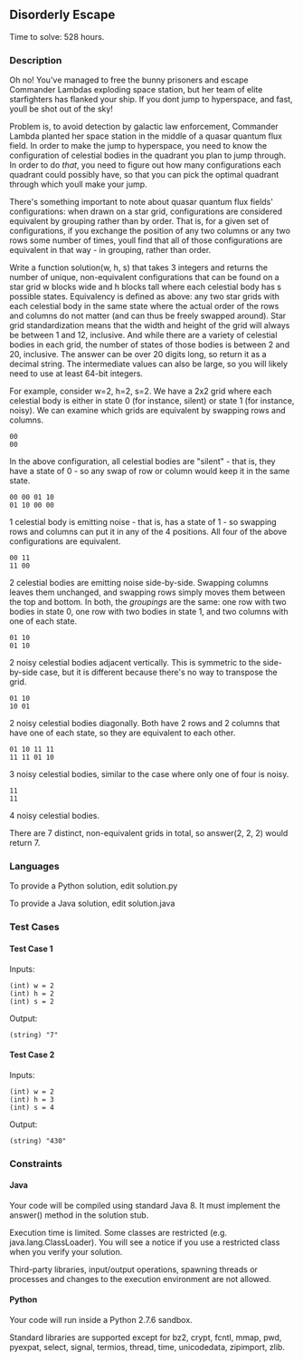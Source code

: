 ## Disorderly Escape

Time to solve: 528 hours.

### Description

Oh no! You've managed to free the bunny prisoners and escape Commander Lambdas exploding space station, but her team of elite starfighters has flanked your ship. If you dont jump to hyperspace, and fast, youll be shot out of the sky!

Problem is, to avoid detection by galactic law enforcement, Commander Lambda planted her space station in the middle of a quasar quantum flux field. In order to make the jump to hyperspace, you need to know the configuration of celestial bodies in the quadrant you plan to jump through. In order to do *that*, you need to figure out how many configurations each quadrant could possibly have, so that you can pick the optimal quadrant through which youll make your jump. 

There's something important to note about quasar quantum flux fields' configurations: when drawn on a star grid, configurations are considered equivalent by grouping rather than by order. That is, for a given set of configurations, if you exchange the position of any two columns or any two rows some number of times, youll find that all of those configurations are equivalent in that way - in grouping, rather than order.

Write a function solution(w, h, s) that takes 3 integers and returns the number of unique, non-equivalent configurations that can be found on a star grid w blocks wide and h blocks tall where each celestial body has s possible states. Equivalency is defined as above: any two star grids with each celestial body in the same state where the actual order of the rows and columns do not matter (and can thus be freely swapped around). Star grid standardization means that the width and height of the grid will always be between 1 and 12, inclusive. And while there are a variety of celestial bodies in each grid, the number of states of those bodies is between 2 and 20, inclusive. The answer can be over 20 digits long, so return it as a decimal string.  The intermediate values can also be large, so you will likely need to use at least 64-bit integers.

For example, consider w=2, h=2, s=2. We have a 2x2 grid where each celestial body is either in state 0 (for instance, silent) or state 1 (for instance, noisy).  We can examine which grids are equivalent by swapping rows and columns.

```
00
00
```
In the above configuration, all celestial bodies are "silent" - that is, they have a state of 0 - so any swap of row or column would keep it in the same state.

```
00 00 01 10
01 10 00 00
```

1 celestial body is emitting noise - that is, has a state of 1 - so swapping rows and columns can put it in any of the 4 positions.  All four of the above configurations are equivalent.

```
00 11
11 00
```

2 celestial bodies are emitting noise side-by-side.  Swapping columns leaves them unchanged, and swapping rows simply moves them between the top and bottom.  In both, the *groupings* are the same: one row with two bodies in state 0, one row with two bodies in state 1, and two columns with one of each state.

```
01 10
01 10
```

2 noisy celestial bodies adjacent vertically. This is symmetric to the side-by-side case, but it is different because there's no way to transpose the grid.

```
01 10
10 01
```

2 noisy celestial bodies diagonally.  Both have 2 rows and 2 columns that have one of each state, so they are equivalent to each other.

```
01 10 11 11
11 11 01 10
```

3 noisy celestial bodies, similar to the case where only one of four is noisy.

```
11
11
```

4 noisy celestial bodies.

There are 7 distinct, non-equivalent grids in total, so answer(2, 2, 2) would return 7.

### Languages

To provide a Python solution, edit solution.py

To provide a Java solution, edit solution.java

### Test Cases

#### Test Case 1

Inputs:
```
(int) w = 2
(int) h = 2
(int) s = 2
```
Output:
```
(string) "7"
```

#### Test Case 2

Inputs:
```
(int) w = 2
(int) h = 3
(int) s = 4
```
Output:
```
(string) "430"
```
    
### Constraints

#### Java

Your code will be compiled using standard Java 8. It must implement the answer() method in the solution stub.

Execution time is limited. Some classes are restricted (e.g. java.lang.ClassLoader). You will see a notice if you use a restricted class when you verify your solution.

Third-party libraries, input/output operations, spawning threads or processes and changes to the execution environment are not allowed.

#### Python

Your code will run inside a Python 2.7.6 sandbox.

Standard libraries are supported except for bz2, crypt, fcntl, mmap, pwd, pyexpat, select, signal, termios, thread, time, unicodedata, zipimport, zlib.
